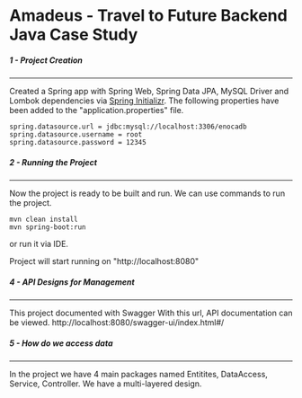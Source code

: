 # Amadeus - Travel to Future Backend Java Case Study

##### 1 - Project Creation
-----------------------
Created a Spring app with Spring Web, Spring Data JPA, MySQL Driver and Lombok dependencies via [Spring Initializr](https://start.spring.io/).
The following properties have been added to the "application.properties" file.

```
spring.datasource.url = jdbc:mysql://localhost:3306/enocadb
spring.datasource.username = root
spring.datasource.password = 12345
```

##### 2 - Running the Project
--------------------------------
Now the project is ready to be built and run.
We can use commands to run the project.
```
mvn clean install
mvn spring-boot:run
```
or run it via IDE.

Project will start running on "http://localhost:8080"


##### 4 - API Designs for Management
--------------------------------
This project documented with Swagger
With this url, API documentation can be viewed. 
http://localhost:8080/swagger-ui/index.html#/


##### 5 - How do we access data
--------------------------------
In the project we have 4 main packages named Entitites, DataAccess, Service, Controller. We have a multi-layered design.
